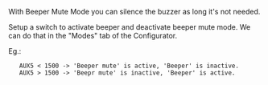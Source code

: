 With Beeper Mute Mode you can silence the buzzer as long it's not needed.

Setup a switch to activate beeper and deactivate beeper mute mode. We can do that in the "Modes" tab of the Configurator.

Eg.:

```
   AUX5 < 1500 -> 'Beeper mute' is active, 'Beeper' is inactive.
   AUX5 > 1500 -> 'Beepr mute' is inactive, 'Beeper' is active.
```
